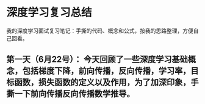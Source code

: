 # 深度学习复习总结
我的深度学习面试复习笔记：手撕的代码、概念和公式，按我的思路整理，方便自己回看。 


## 第一天（6月22号）： 今天回顾了一些深度学习基础概念，包括梯度下降，前向传播，反向传播，学习率，目标函数，损失函数的定义以及作用，为了加深印象，手撕一下前向传播反向传播数学推导。


